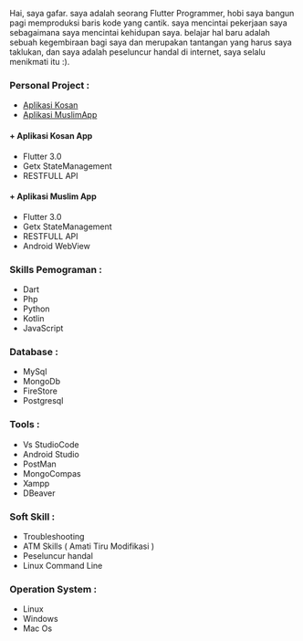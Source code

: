 Hai, saya gafar. saya adalah seorang Flutter Programmer, hobi saya bangun pagi memproduksi baris kode yang cantik. saya mencintai pekerjaan saya sebagaimana saya mencintai kehidupan saya. belajar hal baru adalah sebuah kegembiraan bagi saya dan merupakan tantangan yang harus saya taklukan, dan saya adalah peseluncur handal di internet, saya selalu menikmati itu :).

### Personal Project :
  - <a href="https://github.com/gafar-code/kosan_app"> Aplikasi Kosan</a><br>
  - <a href="https://github.com/gafar-code/muslim_app"> Aplikasi MuslimApp</a>

#### + Aplikasi Kosan App
- Flutter 3.0 
- Getx StateManagement
- RESTFULL API

#### + Aplikasi Muslim App
- Flutter 3.0 
- Getx StateManagement
- RESTFULL API
- Android WebView

### Skills Pemograman :
- Dart
- Php
- Python
- Kotlin
- JavaScript

### Database :
- MySql 
- MongoDb 
- FireStore
- Postgresql


### Tools :
- Vs StudioCode
- Android Studio
- PostMan
- MongoCompas
- Xampp
- DBeaver


### Soft Skill :
- Troubleshooting
- ATM Skills ( Amati Tiru Modifikasi )
- Peseluncur handal
- Linux Command Line

### Operation System :
- Linux
- Windows
- Mac Os
